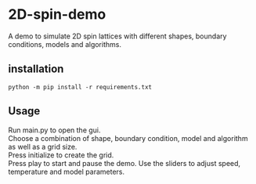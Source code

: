 # 2D-spin-demo
A demo to simulate 2D spin lattices with different shapes, boundary conditions, models and algorithms.

## installation
    python -m pip install -r requirements.txt

## Usage
Run main.py to open the gui.  
Choose a combination of shape, boundary condition, model and algorithm as well as a grid size.  
Press initialize to create the grid.  
Press play to start and pause the demo. Use the sliders to adjust speed, temperature and model parameters.
